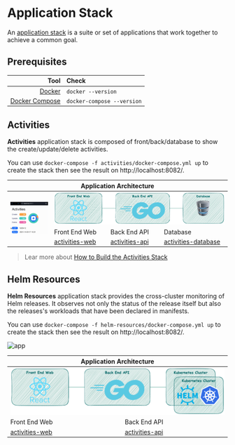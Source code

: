 # Application Stack

An [application stack](https://www.techopedia.com/definition/6010/application-stack) is a suite or set of applications that work together to achieve a common goal.

## Prerequisites

|                                               Tool | Check                      |
| -------------------------------------------------: | :------------------------- |
|                  [Docker](https://www.docker.com/) | `docker --version`         |
| [Docker Compose](https://docs.docker.com/compose/) | `docker-compose --version` |

## Activities

**Activities** application stack is composed of front/back/database to show the create/update/delete activities.

You can use `docker-compose -f activities/docker-compose.yml up` to create the stack then see the result on http://localhost:8082/.

<table>
<thead>
  <tr>
    <th colspan="4">Application Architecture </th>
  </tr>
</thead>
<tbody>
  <tr>
    <td rowspan="3"><img src="activities/.data/activities.gif" alt="app"  width="200"></td>
    <td colspan="3"><img src=".data/architecture.png" width="600"></td>
  </tr>
  <tr>
    <td>Front End Web</td>
    <td>Back End API</td>
    <td>Database</td>
  </tr>
  <tr>
    <td ><a href="https://github.com/niehaitao/activities-web" target="_blank" rel="noopener noreferrer">activities-web</a></td>
    <td ><a href="https://github.com/niehaitao/activities-api" target="_blank" rel="noopener noreferrer">activities-api</a></td>
    <td ><a href="activities/init-db.sql" target="_blank" rel="noopener noreferrer">activities-database</a></td>
  </tr>
</tbody>
</table>

> Lear more about [How to Build the Activities Stack](activities/README.md)

## Helm Resources

**Helm Resources** application stack provides the cross-cluster monitoring of Helm releases.
It observes not only the status of the release itself but also the releases's workloads that have been declared in manifests.

You can use `docker-compose -f helm-resources/docker-compose.yml up` to create the stack then see the result on http://localhost:8082/.

<img src="helm-resources/.data/helm-resources.gif" alt="app"  width="1000">


<table>
<thead>
  <tr>
    <th colspan="2">Application Architecture </th>
  </tr>
</thead>
<tbody>
  <tr>
    <td colspan="2"><img src="helm-resources/.data/architecture.png" width="600"></td>
  </tr>
  <tr>
    <td>Front End Web</td>
    <td>Back End API</td>
  </tr>
  <tr>
    <td ><a href="https://github.com/orgs/pop-cloud/packages/container/package/helm-resources-web" target="_blank" rel="noopener noreferrer">activities-web</a></td>
    <td ><a href="https://github.com/orgs/pop-cloud/packages/container/package/helm-resources-api" target="_blank" rel="noopener noreferrer">activities-api</a></td>
  </tr>
</tbody>
</table>
